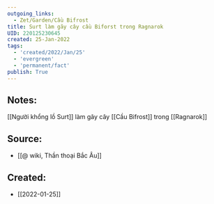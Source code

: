 ```yaml
---
outgoing_links:
  - Zet/Garden/Cầu Bifrost
title: Surt làm gãy cây cầu Biforst trong Ragnarok
UID: 220125230645
created: 25-Jan-2022
tags:
  - 'created/2022/Jan/25'
  - 'evergreen'
  - 'permanent/fact'
publish: True
---
```

## Notes:
[[Người khổng lồ Surt]] làm gãy cây [[Cầu Bifrost]] trong [[Ragnarok]]

## Source:
- [[@ wiki, Thần thoại Bắc Âu]]



## Created:
- [[2022-01-25]]
